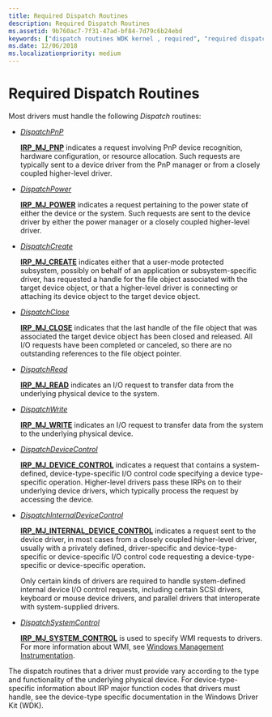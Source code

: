 ```yaml
---
title: Required Dispatch Routines
description: Required Dispatch Routines
ms.assetid: 9b760ac7-7f31-47ad-bf84-7d79c6b24ebd
keywords: ["dispatch routines WDK kernel , required", "required dispatch routines WDK kernel"]
ms.date: 12/06/2018
ms.localizationpriority: medium
---
```


# Required Dispatch Routines

Most drivers must handle the following *Dispatch* routines:

-   [*DispatchPnP*](https://docs.microsoft.com/windows-hardware/drivers/ddi/content/wdm/nc-wdm-driver_dispatch)

    [**IRP\_MJ\_PNP**](https://msdn.microsoft.com/library/windows/hardware/ff550772) indicates a request involving PnP device recognition, hardware configuration, or resource allocation. Such requests are typically sent to a device driver from the PnP manager or from a closely coupled higher-level driver.

-   [*DispatchPower*](https://docs.microsoft.com/windows-hardware/drivers/ddi/content/wdm/nc-wdm-driver_dispatch)

    [**IRP\_MJ\_POWER**](https://msdn.microsoft.com/library/windows/hardware/ff550784) indicates a request pertaining to the power state of either the device or the system. Such requests are sent to the device driver by either the power manager or a closely coupled higher-level driver.

-   [*DispatchCreate*](https://docs.microsoft.com/windows-hardware/drivers/ddi/content/wdm/nc-wdm-driver_dispatch)

    [**IRP\_MJ\_CREATE**](https://msdn.microsoft.com/library/windows/hardware/ff550729) indicates either that a user-mode protected subsystem, possibly on behalf of an application or subsystem-specific driver, has requested a handle for the file object associated with the target device object, or that a higher-level driver is connecting or attaching its device object to the target device object.

-   [*DispatchClose*](https://docs.microsoft.com/windows-hardware/drivers/ddi/content/wdm/nc-wdm-driver_dispatch)

    [**IRP\_MJ\_CLOSE**](https://msdn.microsoft.com/library/windows/hardware/ff550720) indicates that the last handle of the file object that was associated the target device object has been closed and released. All I/O requests have been completed or canceled, so there are no outstanding references to the file object pointer.

-   [*DispatchRead*](https://docs.microsoft.com/windows-hardware/drivers/ddi/content/wdm/nc-wdm-driver_dispatch)

    [**IRP\_MJ\_READ**](https://msdn.microsoft.com/library/windows/hardware/ff550794) indicates an I/O request to transfer data from the underlying physical device to the system.

-   [*DispatchWrite*](https://docs.microsoft.com/windows-hardware/drivers/ddi/content/wdm/nc-wdm-driver_dispatch)

    [**IRP\_MJ\_WRITE**](https://msdn.microsoft.com/library/windows/hardware/ff550819) indicates an I/O request to transfer data from the system to the underlying physical device.

-   [*DispatchDeviceControl*](https://docs.microsoft.com/windows-hardware/drivers/ddi/content/wdm/nc-wdm-driver_dispatch)

    [**IRP\_MJ\_DEVICE\_CONTROL**](https://msdn.microsoft.com/library/windows/hardware/ff550744) indicates a request that contains a system-defined, device-type-specific I/O control code specifying a device type-specific operation. Higher-level drivers pass these IRPs on to their underlying device drivers, which typically process the request by accessing the device.

-   [*DispatchInternalDeviceControl*](https://docs.microsoft.com/windows-hardware/drivers/ddi/content/wdm/nc-wdm-driver_dispatch)

    [**IRP\_MJ\_INTERNAL\_DEVICE\_CONTROL**](https://msdn.microsoft.com/library/windows/hardware/ff550766) indicates a request sent to the device driver, in most cases from a closely coupled higher-level driver, usually with a privately defined, driver-specific and device-type-specific or device-specific I/O control code requesting a device-type-specific or device-specific operation.

    Only certain kinds of drivers are required to handle system-defined internal device I/O control requests, including certain SCSI drivers, keyboard or mouse device drivers, and parallel drivers that interoperate with system-supplied drivers.

-   [*DispatchSystemControl*](https://docs.microsoft.com/windows-hardware/drivers/ddi/content/wdm/nc-wdm-driver_dispatch)

    [**IRP\_MJ\_SYSTEM\_CONTROL**](https://msdn.microsoft.com/library/windows/hardware/ff550813) is used to specify WMI requests to drivers. For more information about WMI, see [Windows Management Instrumentation](implementing-wmi.md).

The dispatch routines that a driver must provide vary according to the type and functionality of the underlying physical device. For device-type-specific information about IRP major function codes that drivers must handle, see the device-type specific documentation in the Windows Driver Kit (WDK).

 

 




